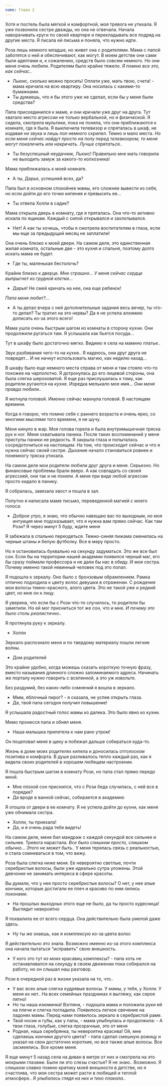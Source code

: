 ```yaml
---
name: Глава 2
---
```


Хотя и постель была мягкой и комфортной, моя тревога не утихала. Я уже позвонила сестре дважды, но она не отвечала.
Начала наворачивать круги по своей квартире и перекладывать все подряд на другие места. Я писала ей письма и поняла, что
нужно идти.

Роза лишь немного младше, но живет она с родителями. Мама с папой заботятся о ней и обеспечивают, как могут. В моем
детстве они сами были адептами и, к сожалению, средств было совсем немного. Но они меня очень любили. Родителям было
крайне тяжело. _Я помню все это, как сейчас.._

- Льюис, сколько можно просить! Оплати уже, мать твою, счета! - мама кричала на всю квартиру. Она носилась с какими-то
  бумажками.
- Ты думаешь, что я бы этого уже не сделал, если бы у меня были средства?

Папа присоединился к маме, и они кричали уже друг на друга. Тут хватало место агрессии не только вербальной, но и
физической. Я сидела, смотрела мультики, пока не поняла, что они приближаются к комнате, где я была. Я выключила
телевизор и спряталась в шкаф, не издавая ни звука и лишь пол немного скрипел. Темно и мало места. _Но если меня сейчас
найдут просто на полу перед телевизором, то меня могут покалечить или накричать. Лучше спрятаться.._

- Ты безуспешный неудачник, Льюис! Правильно мне мать говорила не выходить замуж за какого-то колхозника!

Мама приближалась к моей комнате.

- А ты, Дарья, успешней всех, да?

Папа был в основном спокойнее мамы, его сложнее вывести из себя, но если дойти до его точки кипения и превысить ее…

- Ты отвела Холли в садик?

Мама открыла дверь в комнату, где я пряталась. Она что-то активно искала по ящикам. Каждый с силой открывался и
захлопывался.

- Нет! А как ты хочешь, чтобы я смотрела воспитателям в глаза, если мы еще за предыдущий месяц не заплатили!

Она очень близко к моей двери. На самом деле, это единственная жилая комната, остальные две - это кухня и спальня,
поэтому долго искать мама не будет.

- Где ты, маленькая бестолочь?

Крайне близко к дверце. _Мне страшно… У меня сейчас сердце выпрыгнет из грудной клетки…_

- Дарья! Не смей кричать на нее, она еще ребенок!

_Папа меня любит?..._

- А ты делал вчера с ней дополнительные задания весь вечер, ты что-то делал? Ты тратил на это нервы? Да я не успела
  алхимию дописать из-за этого всего!

Мама ушла очень быстрым шагом из комнаты в сторону кухни. Они продолжили ругаться там. Я услышала как бьется посуда…

Тут в шкафу было достаточно мягко. Видимо я села на мамино платье..

Звук разбивания чего-то на кухне.. Я надеюсь, они друг друга не повредят… И не начнут использовать магию, как неделю
назад…

В шкафу было еще немного места справа от меня и там стояло что-то похожее на чарполотно. Я дотронулась до его лицевой
стороны, она была слегка шероховатой. Я еще раз прислушалась к тому, как родители ругаются на кухне. Изредка мелькало
мое имя… _Они меня правда любили.._

Я мотнула головой. Именно сейчас махнула головой. В настоящем времени.

Когда я говорю, что помню себя с раннего возраста и очень ярко, со многими мыслями того времени, я не шучу.

Меня кинуло в жар. Моя голова горела и была внутримышечная тряска рук и ног. Меня охватывала паника. После таких
воспоминаний у меня приступы паники не редкость. Я закрыла глаза и попыталась сосредоточиться на настоящем. На том, что
происходит сейчас и что я нужна сейчас своей сестре. Дыхание начало становиться ровнее и понемногу тряска утихала.

На самом деле мои родители любили друг друга и меня. Серьезно. Но финансовые проблемы брали вверх. А как совладать со 
своей агрессией, они так и не поняли. А меня при виде любой агрессии просто кидало в панику.

Я собралась, завязала хвост и пошла в зал.

Попутно я написала маме письмо, переведенной магией с моего голоса:

- Доброе утро, я знаю, что обычно навещаю вас по выходным, но моя интуиция мне подсказывает, что я нужна вам прямо
  сейчас. Как там Рози? Я через минут 5 буду, ждите меня

Я забежала в спальню переодеться. Темно-синяя пижама сменилась на черные штаны и белую футболку. Все в меру просто.

Но я остановилась буквально на секунду задуматься. Это же все был сон. Если бы на территории нашей академии появился
черный маг, его бы сразу поймали профессора и не дали бы нас в обиду. И моя сестра. Почему именно такой невинный человек
под это попал.

Я подошла к зеркалу. Оно было с бронзовым обрамлением. Рамка отлично подходила к цвету волос девушки в отражении. С
рождения мои волосы темно-красного, алого цвета. Это не такой уже и редкий цвет, но мне он к лицу.

Я уверена, что если бы с Рози что-то случилось, то родители бы заметили. Но ей мог присниться тот же сон, что и мне. _И
почему это было столь реалистично.._

Я протянула руку к зеркалу.

- Холли

Зеркало распознало меня и по твердому материалу пошли легкие волны.

- Дом родителей

Это крайне удобно, когда можешь сказать короткую точную фразу, вместо называния длинного сложно запоминаемого адреса.
Начинать же порталу нужно говорить с вселенной, а это уж извольте.

Без раздумий, без каких-либо сомнений я вошла в зеркало.

- Ммм, яблочный пирог? - я сказала, не успев открыть глаза.
- Да, твой папа сегодня получил повышение!

Я услышала радостный голос мамы из далека. Это было явно из кухни.

Мимо пронесся папа и обнял меня.

- Наша малышка прилетела к нам рано утром!

Он поцеловал меня в щеку и побежал дальше собираться куда-то.

Жизнь в доме моих родителях кипела и доносилась отголоском позитива и комфорта. В душе разливалось тепло каждый раз, как
я видела своих родителей в хорошем любящем настроении.

Я пошла быстрым шагом в комнату Рози, но папа стал прямо передо мной.

- Мне плохой сон приснился, что с Рози беда случилась, с ней все в порядке?
- Да вроде в ванной сейчас, собирается в академию

Я отошла от двери в ее комнату. Я не успела дойти до кухни, как меня уже обнимала сестра.

- Холли, ты приехала!
- Да, и я очень рада тебя видеть!

На самом деле, меня бил мандраж с каждой секундой все сильнее и сильнее. Тревога нарастала. _Все было слишком просто,
слишком обычно… Этого не может быть.._ У меня терялась связь с реальностью, я стала сомневаться в том, что вижу.

Роза была слегка ниже меня. Ее невероятно светлые, почти серебристые волосы, были уже идеально сутра уложены. Этой
девчонке не занимать интереса в сфере красоты.

Вы думали, что у нее просто серебристые волосы? О нет, у нее алые кончики, которые достигали ее плеч и красиво по ним
лились локонами.

- На прошлых выходных этого еще не было, да ты просто кудесница! Выглядит невероятно

Я похвалила ее от всего сердца. Она действительно была умелой даже здесь.

- Ну ты же знаешь, как я комплексую из-за цвета волос

Я действительно это знала. Возможно именно из-за этого комплекса она начала пытаться “исправить” свою внешность.

- У кого это тут из моих красавиц комплексы? - папа хоть не останавливался на секунду в своем движении пока собирался на
  работу, но он слышал наш разговор.

Рози в очередной раз в жизни указала на то, что..

- У вас всех алые слегка кудрявые волосы. У мамы, у тебя, у Холли. У меня их нет.. На всех семейных праздниках я выгляжу,
  как серое пятно!
- Но ты наша изюминка! Взгляни, - подошла мама и положила руки ей на плечи и слегка погладила. Появилось легкое свечение
  на ладонях мамы. Перед нами появилось зеркало в серебристой раме.
- Твой носик и губы, как у папы, - мама улыбнулась и продолжила: - А твои глаза, голубые, слегка прозрачные, это от меня
- Родная, наша серебрянка, ты невероятна красива! Ой, мне сделаешь кончики другого цвета? - папа сделал смешную рожицу и
  указал на свои достаточно короткие, но все также алые волосы. Все засмеялись. Все кроме меня.

Я еще минут 5 назад села на диван в метре от них и смотрела на это мокрыми глазами. Были ли это слезы счастья? Я не
знаю.. Возможно. Я слишком славно помню критику моей внешности в детстве, но я счастлива, что моя сестра может расти в
любящей и теплой атмосфере.. _Я улыбалась глядя на них и тихо плакала.._
